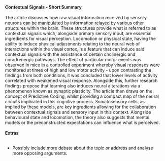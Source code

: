 **Contextual Signals - Short Summary**
<br><br>
The article discusses how raw visual information received by sensory neurons can be manipulated by information relayed by various other structures within the brain. These structures provide what is referred to as contextual signals which, alongside primary sensory input, are essential ingredients for visual perception. Locomotion or physical state, having the ability to induce physical adjustments relating to the neural web of interactions within the visual cortex, is a feature that can induce said contextual signals with the assistance of certain cholinergic and noradrenergic pathways. The effect of particular motor events was observed in mice in a controlled experiment whereby visual responses were monitored at times of high and low motor activity - upon contrasting the findings from both conditions, it was concluded that lower levels of activity correlated with weakened visual response. Alongside this, further research findings propose that learning also induces neural alterations via a phenomenon known as synaptic plasticity. The article then draws on the concept of Predictive Coding, whilst providing a compact map of the neural circuits implicated in this cognitive process. Somatosensory cells, as implied by these models, are key ingredients allowing for the collaboration between contextual signals and sensory input in this context. Alongside behavioural state and locomotion, the theory also suggests that mental models or the preconstructed expectations can influence what is perceived. 
<br><br>
**Extras**
<br><br>
- Possibly include more debate about the topic or address and analyse more opposing arguments. 
